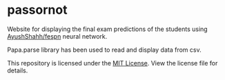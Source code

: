 # passornot
Website for displaying the final exam predictions of the students using [AyushShahh/fespn](https://github.com/AyushShahh/fespn) neural network.

Papa.parse library has been used to read and display data from csv.

This repository is licensed under the [MIT License](/LICENSE). View the license file for details.
